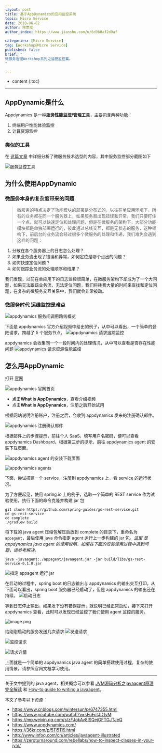 ```yaml
---
layout: post
title: 基于AppDynamics的应用监控系统
topic: Micro Service
date: 2018-06-02
author: 陈崇发
author_index: https://www.jianshu.com/u/6d9b0af2d0af

categories: [Micro Service]
tag: [Workshop@Micro Service]
published: false
brief: "
微服务治理Workshop系列之运营监控篇。
"

---
```


* content
{:toc}

---

## AppDynamic是什么
Appdynamics 是一种**服务性能监控/管理工具**，主要包含两种功能：
1. 终端用户性能体验监控
2. 计算资源监控

### 类似的工具
在 [这篇文章](https://mp.weixin.qq.com/s/zFJokAv8lSQejGFTGJTJeQ) 中详细分析了微服务技术选型的内容，其中服务监控部分截图如下

![服务监控工具](http://upload-images.jianshu.io/upload_images/3059968-46bff9f9e26d907b.png?imageMogr2/auto-orient/strip%7CimageView2/2/w/1240)


## 为什么使用AppDynamic

### 微服务本身的复杂度带来的问题
> 微服务的特点决定了功能模块的部署是分布式的，以往在单应用环境下，所有的业务都在同一个服务器上，如果服务器出现错误和异常，我们只要盯住一个点，就可以快速定位和处理问题，但是在微服务的架构下，大部分功能模块都是单独部署运行的，彼此通过总线交互，都是无状态的服务，这种架构下，前后台的业务流会经过很多个微服务的处理和传递，我们难免会遇到这样的问题：
>
1. 分散在各个服务器上的日志怎么处理？
2. 如果业务流出现了错误和异常，如何定位是哪个点出的问题？
3. 如何快速定位问题？
4. 如何跟踪业务流的处理顺序和结果？
>
我们发现，以前在单应用下的日志监控很简单，在微服务架构下却成为了一个大问题，如果无法跟踪业务流，无法定位问题，我们将耗费大量的时间来查找和定位问题，在复杂的微服务交互关系中，我们就会非常被动。


### 微服务时代 运维监控是难点
![appdynamics 服务间调用路线概览](http://upload-images.jianshu.io/upload_images/3059968-a343304495fcddba.png?imageMogr2/auto-orient/strip%7CimageView2/2/w/1240)



下面是 appdynamics 官方介绍视频中给出的例子，从中可以看出，一个简单的登陆请求，跨越了 5 个服务节点。
![appdynamics 请求追踪监控](http://upload-images.jianshu.io/upload_images/3059968-e13d93d9c3852755.png?imageMogr2/auto-orient/strip%7CimageView2/2/w/1240)

appdynamics 会收集同一个一段时间内的处理情况，从中可以查看是否存在性能问题
![appdynamics 请求资源性能监控](http://upload-images.jianshu.io/upload_images/3059968-bef559f29b8a65e7.png?imageMogr2/auto-orient/strip%7CimageView2/2/w/1240)



## 怎么用AppDynamic
打开 [官网](https://www.appdynamics.com/)

![appdynamics 官网首页](http://upload-images.jianshu.io/upload_images/3059968-3b232436bfe5a87d.png?imageMogr2/auto-orient/strip%7CimageView2/2/w/1240)

* 点击**What is AppDynamics**，查看介绍视频
* 点击**What is AppDynamics**，注册之后开始试用

根据网站说明注册账户，注册之后，会收到 appdynamics 发来的注册确认邮件。

![appdynamics 注册确认邮件](http://upload-images.jianshu.io/upload_images/3059968-32919c9398d7e5c6.png?imageMogr2/auto-orient/strip%7CimageView2/2/w/1240)

根据邮件上的步骤提示，前往个人 SaaS，填写用户名密码，便可以查看 appdynamics Dashboard，根据第三步的提示，前往 appdynamics agent 的安装下载页面。

![ appdynamics agent 的安装下载页面](http://upload-images.jianshu.io/upload_images/3059968-f82728349c378725.png?imageMogr2/auto-orient/strip%7CimageView2/2/w/1240)

![appdynamics agents](http://upload-images.jianshu.io/upload_images/3059968-0986348743015967.png?imageMogr2/auto-orient/strip%7CimageView2/2/w/1240)


下面，尝试搭建一个 service，注册到 appdynamics 上，看 service 的运行状况。


为了方便起见，使用 spring.io 上的例子，选取一个简单的 REST service 作为试验使用，执行下面的命令克隆并构建 jar 包

```shell
git clone https://github.com/spring-guides/gs-rest-service.git
cd gs-rest-service
cd complete
./gradlew build
```

将下载的 java agent 压缩包解压后放到 complete 的目录下，重命名为 `appagent`，最后使用 java 命令指定 agent 运行上一步构建的 jar 包。*[这里](https://docs.appdynamics.com/display/PRO44/Install+the+Java+Agent) 是 appdynamics java agent 的使用说明，如果在下面的安装使用过程中遇到问题，请参考解决。*

```shell
java -javaagent:./appagent/javaagent.jar -jar build/libs/gs-rest-service-0.1.0.jar
```

![指定 appagent 运行 jar ](http://upload-images.jianshu.io/upload_images/3059968-adb1bed421362db0.png?imageMogr2/auto-orient/strip%7CimageView2/2/w/1240)

在启动的过程中，spring boot 的日志输出与 appdynamics 的输出交互打印。从下面可以看出，spring boot 服务器已经启动了，但是 appdynamics 的输出还在持续。
![启动日志](http://upload-images.jianshu.io/upload_images/3059968-fe4045ec64ba14dc.png?imageMogr2/auto-orient/strip%7CimageView2/2/w/1240)


等到日志停止输出，如果发下没有错误提示，就说明已经正常启动，接下来打开 appdynamics 查看，此时可以发现已经监控了我们使用 agent 监控的服务。

![image.png](http://upload-images.jianshu.io/upload_images/3059968-ca9e65a8752ca3e3.png?imageMogr2/auto-orient/strip%7CimageView2/2/w/1240)


给刚刚启动的服务发送几次请求
![发送请求](http://upload-images.jianshu.io/upload_images/3059968-7fa3d2dc793497ad.png?imageMogr2/auto-orient/strip%7CimageView2/2/w/1240)

![监控请求](http://upload-images.jianshu.io/upload_images/3059968-745b8fc6f9a71a49.png?imageMogr2/auto-orient/strip%7CimageView2/2/w/1240)

![请求详情](http://upload-images.jianshu.io/upload_images/3059968-bb0eb223f09103aa.png?imageMogr2/auto-orient/strip%7CimageView2/2/w/1240)


上面就是一个简单的 appdynamics java agent 的简单搭建使用过程，复杂的使用情景，请参照官网文档学习使用。

---

关于文中提到的 java agent，相关概念可以参看 [JVM源码分析之javaagent原理完全解读](http://www.infoq.com/cn/articles/javaagent-illustrated) 和 [How-to guide to writing a javaagent](https://zeroturnaround.com/rebellabs/how-to-inspect-classes-in-your-jvm/)。

本文了参考以下资源：

- <https://www.cnblogs.com/wintersun/p/6747355.html>
- <https://www.youtube.com/watch?v=sFuFotJD1vM>
- <https://mp.weixin.qq.com/s/zFJokAv8lSQejGFTGJTJeQ>
- <https://www.appdynamics.com/>
- <https://36kr.com/p/5115119.html>
- <http://www.infoq.com/cn/articles/javaagent-illustrated>
- <https://zeroturnaround.com/rebellabs/how-to-inspect-classes-in-your-jvm/>

